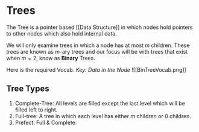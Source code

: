 # Trees
The Tree is a pointer based [[Data Structure]] in which nodes hold pointers to other nodes which also hold internal data. 

We will only examine trees in which a node has at most $m$ children. These trees are known as $m$-ary trees and our focus will be with trees that exist when $m = 2$, know as **Binary** Trees.

Here is the required Vocab. 
*Key: Data in the Node*
![[BinTreeVocab.png]]

## Tree Types
1. Complete-Tree: All levels are filled except the last level which will be filled left to right.
2. Full-tree: A tree in which each level has either $m$ children or 0 children.
3. Prefect: Full & Complete.

